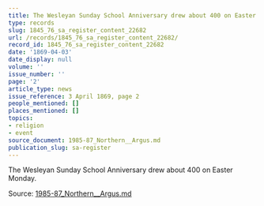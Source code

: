 ```yaml
---
title: The Wesleyan Sunday School Anniversary drew about 400 on Easter Monday.
type: records
slug: 1845_76_sa_register_content_22682
url: /records/1845_76_sa_register_content_22682/
record_id: 1845_76_sa_register_content_22682
date: '1869-04-03'
date_display: null
volume: ''
issue_number: ''
page: '2'
article_type: news
issue_reference: 3 April 1869, page 2
people_mentioned: []
places_mentioned: []
topics:
- religion
- event
source_document: 1985-87_Northern__Argus.md
publication_slug: sa-register
---
```


The Wesleyan Sunday School Anniversary drew about 400 on Easter Monday.

Source: [1985-87_Northern__Argus.md](/downloads/markdown/1985-87_Northern__Argus.md)
